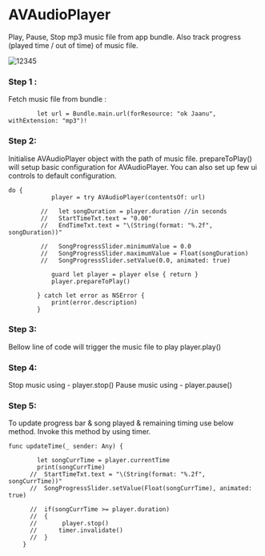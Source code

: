 # AVAudioPlayer
Play, Pause, Stop mp3 music file from app bundle. Also track progress (played time / out of time) of music file. 

![12345](https://user-images.githubusercontent.com/5029849/42630120-5010bd42-85f3-11e8-8735-f8a1786f967d.png)

### Step 1 :
Fetch music file from bundle :
```
        let url = Bundle.main.url(forResource: "ok Jaanu", withExtension: "mp3")!
```
### Step 2: 
Initialise AVAudioPlayer object with the path of music file. prepareToPlay() will setup basic configuration for AVAudioPlayer. You can also set up few ui controls to default configuration.
```
do {
            player = try AVAudioPlayer(contentsOf: url)
            
         //   let songDuration = player.duration //in seconds
         //   StartTimeTxt.text = "0.00"
         //   EndTimeTxt.text = "\(String(format: "%.2f", songDuration))"
            
         //   SongProgressSlider.minimumValue = 0.0
         //   SongProgressSlider.maximumValue = Float(songDuration)
         //   SongProgressSlider.setValue(0.0, animated: true)
            
            guard let player = player else { return }
            player.prepareToPlay() 
            
        } catch let error as NSError {
            print(error.description)
        }
```
### Step 3:
Bellow line of code will trigger the music file to play
        player.play()

### Step 4: 
Stop music using -             player.stop()
Pause music using -           player.pause()

### Step 5: 
To update progress bar & song played & remaining timing use below method. Invoke this method by using timer.
```
func updateTime(_ sender: Any) { 

        let songCurrTime = player.currentTime
        print(songCurrTime)
      //  StartTimeTxt.text = "\(String(format: "%.2f", songCurrTime))"
      //  SongProgressSlider.setValue(Float(songCurrTime), animated: true)
        
      //  if(songCurrTime >= player.duration)
      //  {
      //       player.stop()
      //      timer.invalidate()
      //  }
    }
```
